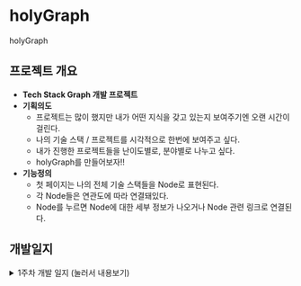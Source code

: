 # holyGraph
holyGraph

<!-- <p align="center"><img src="" width=""></p> -->

## 프로젝트 개요
- __Tech Stack Graph 개발 프로젝트__
- __기획의도__
    - 프로젝트는 많이 했지만 내가 어떤 지식을 갖고 있는지 보여주기엔 오랜 시간이 걸린다.
    - 나의 기술 스택 / 프로젝트를 시각적으로 한번에 보여주고 싶다.
    - 내가 진행한 프로젝트들을 난이도별로, 분야별로 나누고 싶다.
    - holyGraph를 만들어보자!!
- __기능정의__
    - 첫 페이지는 나의 전체 기술 스택들을 Node로 표현된다.
    - 각 Node들은 연관도에 따라 연결돼있다.
    - Node를 누르면 Node에 대한 세부 정보가 나오거나 Node 관련 링크로 연결된다.

## 개발일지
<details>
<summary> 1주차 개발 일지  (눌러서 내용보기) </summary>
<div markdown="1">

## 👩🏽‍💻 5월 09일 (토)
#### Complete
- 깃허브 환경 설정
    - Issue / MileStone 생성 프로세스, kanban보드 관리방법, Branch 생성 전략 __([#2](https://github.com/hochan222/holyGraph/issues/2))__
    - Git branch로 Merge
- 어떤 Graph를 사용할지 결정 __([#1](https://github.com/hochan222/holyGraph/issues/1))__
- README.md 페이지 작성

<br>


## 참고 자료
<!-- - []() -->

